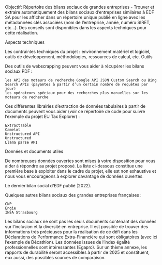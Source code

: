 Objectif:
 Répertoire des bilans sociaux de grandes entreprises - Trouver et extraire automatiquement des bilans sociaux d’entreprises similaires à EDF SA pour les afficher dans un répertoire unique publié en ligne avec les métadonnées clés associées (nom de l’entreprise, année, numéro SIRET, etc…). Des conseils sont disponibles dans les aspects techniques pour cette réalisation. 

Aspects techniques

Les contraintes techniques du projet : environnement matériel et logiciel, outils de développement, méthodologies, ressources de calcul, etc.
Outils

Des outils de webscrapping peuvent vous aider à récupérer les bilans sociaux PDF : 

    les API des moteurs de recherche Google API JSON Custom Search ou Bing Search APIs (payantes à partir d’un certain nombre de requêtes par jour)
    les opérateurs spéciaux pour des recherches plus manuelles sur les moteurs de recherche

Ces différentes librairies d’extraction de données tabulaires à partir de documents peuvent vous aider (voir ce répertoire de code pour suivre l’exemple du projet EU Tax Explorer) :

    ExtractTable
    Camelot
    Unstructured API
    Unstructured
    Llama parse API

Données et documents utiles

De nombreuses données ouvertes sont mises à votre disposition pour vous aider à répondre au projet proposé. La liste ci-dessous constitue une première base à exploiter dans le cadre du projet, elle est non exhaustive et nous vous encourageons à explorer davantage de données ouvertes.

Le dernier bilan social d’EDF publié (2022).

Quelques autres bilans sociaux des grandes entreprises françaises :

    CNP
    Engie
    INSA Strasbourg

Les bilans sociaux ne sont pas les seuls documents contenant des données sur l’inclusion et la diversité en entreprise. Il est possible de trouver des informations très précieuses pour la réalisation de ce défi dans les Déclarations de Performance Extra-Financière qui sont obligatoires (avec ici l’exemple de Décathlon). Les données issues de l’index égalité professionnelles sont intéressantes (Egapro). Sur un thème annexe, les rapports de durabilité seront accessibles à partir de 2025 et constituent, eux aussi, des possibles sources de comparaison.